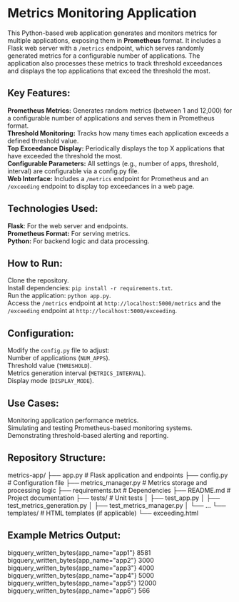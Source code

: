 <h1>Metrics Monitoring Application</h1>
This Python-based web application generates and monitors metrics for multiple applications, exposing them in <strong>Prometheus</strong> format. It includes a Flask web server with a <code>/metrics</code> endpoint, which serves randomly generated metrics for a configurable number of applications. The application also processes these metrics to track threshold exceedances and displays the top applications that exceed the threshold the most.

<h2>Key Features:</h2>
<strong>Prometheus Metrics:</strong> Generates random metrics (between 1 and 12,000) for a configurable number of applications and serves them in Prometheus format.<br/>
<strong>Threshold Monitoring:</strong> Tracks how many times each application exceeds a defined threshold value.<br/>
<strong>Top Exceedance Display:</strong> Periodically displays the top X applications that have exceeded the threshold the most.<br/>
<strong>Configurable Parameters:</strong> All settings (e.g., number of apps, threshold, interval) are configurable via a config.py file.<br/>
<strong>Web Interface:</strong> Includes a <code>/metrics</code> endpoint for Prometheus and an <code>/exceeding</code> endpoint to display top exceedances in a web page.<br/>

<h2>Technologies Used:</h2>
<strong>Flask</strong>: For the web server and endpoints.<br/>
<strong>Prometheus Format:</strong> For serving metrics.<br/>  
<strong>Python:</strong> For backend logic and data processing.<br/>

<h2>How to Run:</h2>
Clone the repository.<br/>
Install dependencies: <code>pip install -r requirements.txt</code>.<br/>  
Run the application: <code>python app.py</code>.<br/>
Access the <code>/metrics</code> endpoint at <code>http://localhost:5000/metrics</code> and the <code>/exceeding</code> endpoint at <code>http://localhost:5000/exceeding</code>.<br/>

<h2>Configuration:</h2>
Modify the <code>config.py</code> file to adjust:<br/>
Number of applications (<code>NUM_APPS</code>).<br/>
Threshold value (<code>THRESHOLD</code>).<br/>
Metrics generation interval (<code>METRICS_INTERVAL</code>).<br/>
Display mode (<code>DISPLAY_MODE</code>).<br/>

<h2>Use Cases:</h2>
Monitoring application performance metrics.<br/>
Simulating and testing Prometheus-based monitoring systems.<br/>
Demonstrating threshold-based alerting and reporting.<br/>

<h2>Repository Structure:</h2>
metrics-app/
├── app.py                # Flask application and endpoints
├── config.py             # Configuration file
├── metrics_manager.py    # Metrics storage and processing logic
├── requirements.txt      # Dependencies
├── README.md             # Project documentation
├── tests/                # Unit tests
│   ├── test_app.py
│   ├── test_metrics_generation.py
│   ├── test_metrics_manager.py
│   └── ...
└── templates/            # HTML templates (if applicable)
    └── exceeding.html

<h2>Example Metrics Output:</h2>
bigquery_written_bytes{app_name="app1"} 8581
bigquery_written_bytes{app_name="app2"} 3000
bigquery_written_bytes{app_name="app3"} 4000
bigquery_written_bytes{app_name="app4"} 5000
bigquery_written_bytes{app_name="app5"} 12000
bigquery_written_bytes{app_name="app6"} 566
